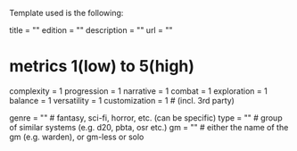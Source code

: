 Template used is the following:

title = ""
edition = ""
description = ""
url = ""

# metrics 1(low) to 5(high)
complexity = 1
progression = 1
narrative = 1
combat = 1
exploration = 1
balance = 1
versatility = 1
customization = 1 # (incl. 3rd party)

genre = "" # fantasy, sci-fi, horror, etc. (can be specific)
type = "" # group of similar systems (e.g. d20, pbta, osr etc.)
gm = "" # either the name of the gm (e.g. warden), or gm-less or solo